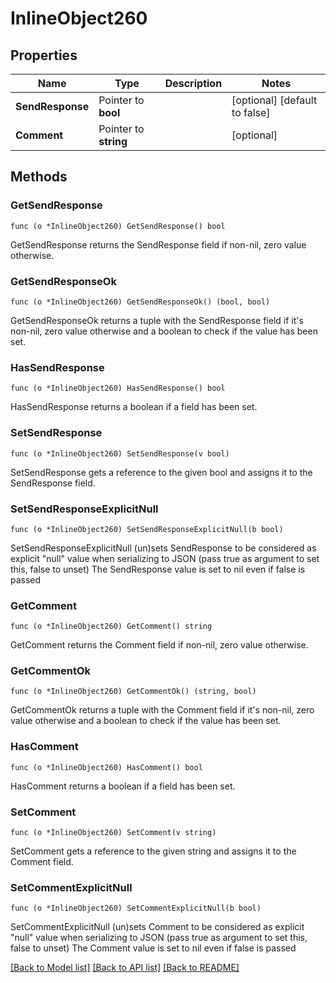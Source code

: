 # InlineObject260

## Properties

Name | Type | Description | Notes
------------ | ------------- | ------------- | -------------
**SendResponse** | Pointer to **bool** |  | [optional] [default to false]
**Comment** | Pointer to **string** |  | [optional] 

## Methods

### GetSendResponse

`func (o *InlineObject260) GetSendResponse() bool`

GetSendResponse returns the SendResponse field if non-nil, zero value otherwise.

### GetSendResponseOk

`func (o *InlineObject260) GetSendResponseOk() (bool, bool)`

GetSendResponseOk returns a tuple with the SendResponse field if it's non-nil, zero value otherwise
and a boolean to check if the value has been set.

### HasSendResponse

`func (o *InlineObject260) HasSendResponse() bool`

HasSendResponse returns a boolean if a field has been set.

### SetSendResponse

`func (o *InlineObject260) SetSendResponse(v bool)`

SetSendResponse gets a reference to the given bool and assigns it to the SendResponse field.

### SetSendResponseExplicitNull

`func (o *InlineObject260) SetSendResponseExplicitNull(b bool)`

SetSendResponseExplicitNull (un)sets SendResponse to be considered as explicit "null" value
when serializing to JSON (pass true as argument to set this, false to unset)
The SendResponse value is set to nil even if false is passed
### GetComment

`func (o *InlineObject260) GetComment() string`

GetComment returns the Comment field if non-nil, zero value otherwise.

### GetCommentOk

`func (o *InlineObject260) GetCommentOk() (string, bool)`

GetCommentOk returns a tuple with the Comment field if it's non-nil, zero value otherwise
and a boolean to check if the value has been set.

### HasComment

`func (o *InlineObject260) HasComment() bool`

HasComment returns a boolean if a field has been set.

### SetComment

`func (o *InlineObject260) SetComment(v string)`

SetComment gets a reference to the given string and assigns it to the Comment field.

### SetCommentExplicitNull

`func (o *InlineObject260) SetCommentExplicitNull(b bool)`

SetCommentExplicitNull (un)sets Comment to be considered as explicit "null" value
when serializing to JSON (pass true as argument to set this, false to unset)
The Comment value is set to nil even if false is passed

[[Back to Model list]](../README.md#documentation-for-models) [[Back to API list]](../README.md#documentation-for-api-endpoints) [[Back to README]](../README.md)


